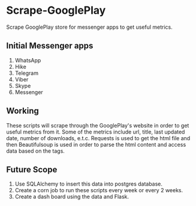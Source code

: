 # Scrape-GooglePlay
Scrape GooglePlay store for messenger apps to get useful metrics.

## Initial Messenger apps
1. WhatsApp
2. Hike
3. Telegram
4. Viber
5. Skype
6. Messenger

## Working
These scripts will scrape through the GooglePlay's website in order to get useful metrics from it. Some of the metrics include url, title, last updated date, number of downloads, e.t.c. Requests is used to get the html file and then Beautifulsoup is used in order to parse the html content and access data based on the tags.

## Future Scope
1. Use SQLAlchemy to insert this data into postgres database.
2. Create a corn job to run these scripts every week or every 2 weeks.
3. Create a dash board using the data and Flask.

